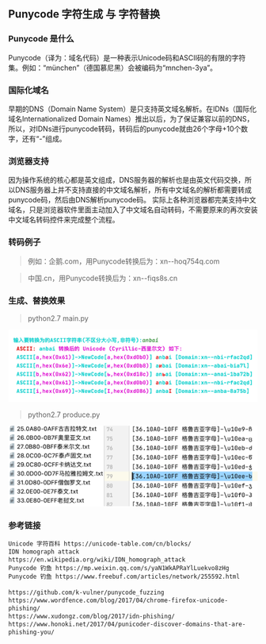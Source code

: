 
## Punycode 字符生成 与 字符替换

### Punycode 是什么
    
Punycode（译为：域名代码）是一种表示Unicode码和ASCII码的有限的字符集。例如：“münchen”（德国慕尼黑）会被编码为“mnchen-3ya”。

### 国际化域名

早期的DNS（Domain Name System）是只支持英文域名解析。在IDNs（国际化域名Internationalized Domain Names）推出以后，为了保证兼容以前的DNS，所以，对IDNs进行punycode转码，转码后的punycode就由26个字母+10个数字，还有“-”组成。

### 浏览器支持
因为操作系统的核心都是英文组成，DNS服务器的解析也是由英文代码交换，所以DNS服务器上并不支持直接的中文域名解析，所有中文域名的解析都需要转成punycode码，然后由DNS解析punycode码。
实际上各种浏览器都完美支持中文域名，只是浏览器软件里面主动加入了中文域名自动转码，不需要原来的再次安装中文域名转码控件来完成整个流程。

### 转码例子
> 例如：企鹅.com，用Punycode转换后为：xn--hoq754q.com

> 中国.cn，用Punycode转换后为：xn--fiqs8s.cn

### 生成、替换效果

> python2.7 main.py

![img.png](image/img_1.png)

> python2.7 produce.py

![img.png](image/img.png)



### 参考链接

    Unicode 字符百科 https://unicode-table.com/cn/blocks/
    IDN homograph attack https://en.wikipedia.org/wiki/IDN_homograph_attack
    Punycode 钓鱼 https://mp.weixin.qq.com/s/yaN1WkAPRaYlLuekvo8zHg
    Punycode 钓鱼 https://www.freebuf.com/articles/network/255592.html
    
    https://github.com/k-vulner/punycode_fuzzing
    https://www.wordfence.com/blog/2017/04/chrome-firefox-unicode-phishing/
    https://www.xudongz.com/blog/2017/idn-phishing/
    https://www.honoki.net/2017/04/punicoder-discover-domains-that-are-phishing-you/

